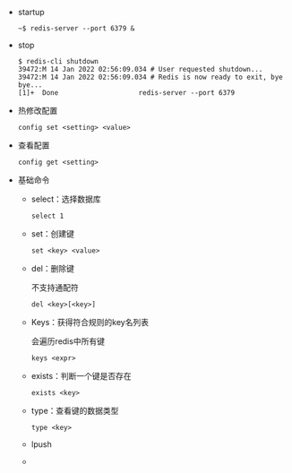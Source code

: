 - startup

  ```
  ~$ redis-server --port 6379 &
  ```

- stop

  ```
  $ redis-cli shutdown
  39472:M 14 Jan 2022 02:56:09.034 # User requested shutdown...
  39472:M 14 Jan 2022 02:56:09.034 # Redis is now ready to exit, bye bye...
  [1]+  Done                    redis-server --port 6379
  ```


- 热修改配置

  ```
  config set <setting> <value>
  ```

- 查看配置

  ```
  config get <setting>
  ```





- 基础命令

  - select：选择数据库

    ```
    select 1
    ```

    

  - set：创建键

    ```
    set <key> <value>
    ```

  - del：删除键

    不支持通配符

    ```
    del <key>[<key>]
    ```

  - Keys：获得符合规则的key名列表

    会遍历redis中所有键

    ```
    keys <expr>
    ```

  - exists：判断一个键是否存在

    ```
    exists <key>
    ```

  - type：查看键的数据类型

    ```
    type <key>
    ```

  - lpush

  - 